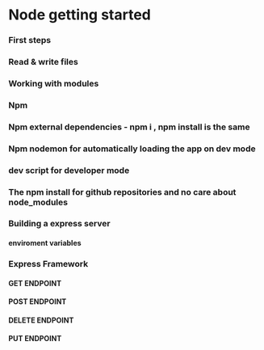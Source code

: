 # Node getting started
### First steps
### Read & write files
### Working with modules
### Npm
### Npm external dependencies - npm i , npm install is the same
### Npm nodemon for automatically loading the app on dev mode
### dev script for developer mode
### The npm install for github repositories and no care about node_modules



### Building a express server
#### enviroment variables

### Express Framework
#### GET ENDPOINT
#### POST ENDPOINT
#### DELETE ENDPOINT
#### PUT ENDPOINT